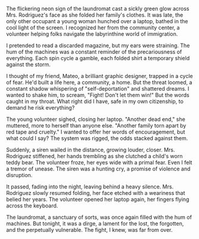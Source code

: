 The flickering neon sign of the laundromat cast a sickly green glow across Mrs. Rodriguez's face as she folded her family's clothes. It was late, the only other occupant a young woman hunched over a laptop, bathed in the cool light of the screen. I recognized her from the community center, a volunteer helping folks navigate the labyrinthine world of immigration.

I pretended to read a discarded magazine, but my ears were straining. The hum of the machines was a constant reminder of the precariousness of everything. Each spin cycle a gamble, each folded shirt a temporary shield against the storm.

I thought of my friend, Mateo, a brilliant graphic designer, trapped in a cycle of fear. He'd built a life here, a community, a home. But the threat loomed, a constant shadow whispering of "self-deportation" and shattered dreams. I wanted to shake him, to scream, "Fight! Don't let them win!" But the words caught in my throat. What right did I have, safe in my own citizenship, to demand he risk everything?

The young volunteer sighed, closing her laptop. "Another dead end," she muttered, more to herself than anyone else. "Another family torn apart by red tape and cruelty." I wanted to offer her words of encouragement, but what could I say? The system was rigged, the odds stacked against them.

Suddenly, a siren wailed in the distance, growing louder, closer. Mrs. Rodriguez stiffened, her hands trembling as she clutched a child's worn teddy bear. The volunteer froze, her eyes wide with a primal fear. Even I felt a tremor of unease. The siren was a hunting cry, a promise of violence and disruption.

It passed, fading into the night, leaving behind a heavy silence. Mrs. Rodriguez slowly resumed folding, her face etched with a weariness that belied her years. The volunteer opened her laptop again, her fingers flying across the keyboard.

The laundromat, a sanctuary of sorts, was once again filled with the hum of machines. But tonight, it was a dirge, a lament for the lost, the forgotten, and the perpetually vulnerable. The fight, I knew, was far from over.